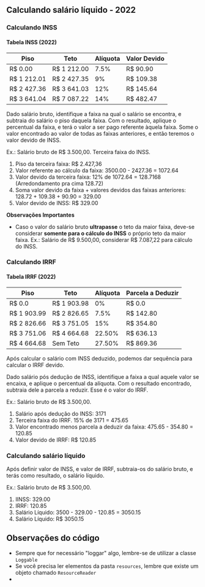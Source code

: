 ## Calculando salário líquido - 2022

### Calculando INSS

#### Tabela INSS (2022)

| Piso        | Teto        | Alíquota | Valor Devido |
|-------------|-------------|----------|--------------|
| R$ 0.00     | R$ 1 212.00 | 7.5%     | R$ 90.90     |
| R$ 1 212.01 | R$ 2 427.35 | 9%       | R$ 109.38    |
| R$ 2 427.36 | R$ 3 641.03 | 12%      | R$ 145.64    |
| R$ 3 641.04 | R$ 7 087.22 | 14%      | R$ 482.47    |

Dado salário bruto, identifique a faixa na qual o salário se encontra, e subtraia do salário o piso daquela faixa.
Com o resultado, aplique o percentual da faixa, e terá o valor a ser pago referente àquela faixa.
Some o valor encontrado ao valor de todas as faixas anteriores, e então teremos o valor devido de INSS.

Ex.: Salário bruto de R$ 3.500,00. Terceira faixa do INSS.

1. Piso da terceira faixa: R$ 2.427,36
2. Valor referente ao cálculo da faixa: 3500.00 - 2427.36 = 1072.64
3. Valor devido da terceira faixa: 12% de 1072.64 = 128.7168 (Arredondamento pra cima 128.72)
4. Soma valor devido da faixa + valores devidos das faixas anteriores: 128.72 + 109.38 + 90.90 = 329.00
5. Valor devido de INSS: R$ 329.00

**Observações Importantes**
- Caso o valor do salário bruto **ultrapasse** o teto da maior faixa, deve-se considerar **somente para o cálculo do INSS** o próprio teto da maior faixa.
  Ex.: Salário de R$ 9.500,00, considerar R$ 7.087,22 para cálculo do INSS.

### Calculando IRRF

#### Tabela IRRF (2022)

| Piso        | Teto        | Alíquota | Parcela a Deduzir |
|-------------|-------------|----------|-------------------|
| R$ 0.0      | R$ 1 903.98 | 0%       | R$ 0.0            |
| R$ 1 903.99 | R$ 2 826.65 | 7.5%     | R$ 142.80         |
| R$ 2 826.66 | R$ 3 751.05 | 15%      | R$ 354.80         |
| R$ 3 751.06 | R$ 4 664.68 | 22.50%   | R$ 636.13         |
| R$ 4 664.68 | Sem Teto    | 27.50%   | R$ 869.36         |

Após calcular o salário com INSS deduzido, podemos dar sequência para calcular o IRRF devido.

Dado salário pós dedução de INSS, identifique a faixa a qual aquele valor se encaixa, e aplique o percentual da alíquota.
Com o resultado encontrado, subtraia dele a parcela a reduzir. Esse é o valor do IRRF.

Ex.: Salário bruto de R$ 3.500,00.

1. Salário após dedução do INSS: 3171
2. Terceira faixa do IRRF. 15% de 3171 = 475.65
3. Valor encontrado menos parcela a deduzir da faixa: 475.65 - 354.80 = 120.85
4. Valor devido de IRRF: R$ 120.85

### Calculando salário líquido

Após definir valor de INSS, e valor de IRRF, subtraia-os do salário bruto, e terás como resultado, o salário líquido.

Ex.: Salário bruto de R$ 3.500,00.

1. IINSS: 329.00
2. IRRF: 120.85
3. Salário Líquido: 3500 - 329.00 - 120.85 = 3050.15
4. Salário Líquido: R$ 3050.15

## Observações do código

- Sempre que for necessário "loggar" algo, lembre-se de utilizar a classe `Loggable`
- Se você precisa ler elementos da pasta `resources`, lembre que existe um objeto chamado `ResourceReader`
- 